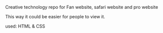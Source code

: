 Creative technology repo for Fan website, safari website and pro website

This way it could be easier for people to view it.

used: HTML & CSS
